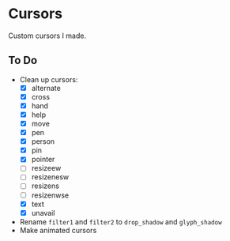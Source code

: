 # Cursors

Custom cursors I made.


## To Do

- Clean up cursors:
  - [x] alternate
  - [x] cross
  - [x] hand
  - [x] help
  - [x] move
  - [x] pen
  - [x] person
  - [x] pin
  - [x] pointer
  - [ ] resizeew
  - [ ] resizenesw
  - [ ] resizens
  - [ ] resizenwse
  - [x] text
  - [x] unavail

- Rename `filter1` and `filter2` to `drop_shadow` and `glyph_shadow`
- Make animated cursors
